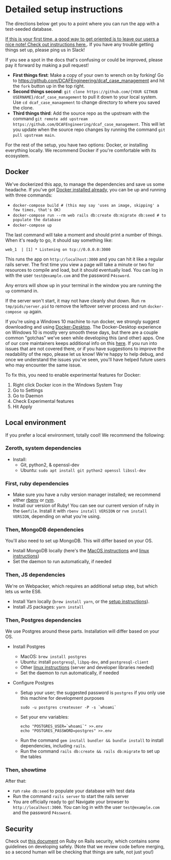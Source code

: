 # Detailed setup instructions

The directions below get you to a point where you can run the app with a test-seeded database.

[If this is your first time, a good way to get oriented is to leave our users a nice note! Check out instructions here.](YOUR_FIRST_CONTRIBUTION.md). If you have any trouble getting things set up, please ping us in Slack!

If you see a spot in the docs that's confusing or could be improved, please pay it forward by making a pull request!

* **First things first**: Make a copy of your own to wrench on by forking! Go to https://github.com/DCAFEngineering/dcaf_case_management and hit the `fork` button up in the top right.
* **Second things second**: `git clone https://github.com/{YOUR GITHUB USERNAME}/dcaf_case_management` to pull it down to your local system. Use `cd dcaf_case_management` to change directory to where you saved the clone.
* **Third things third**: Add the source repo as the upstream with the command `git remote add upstream https://github.com/DCAFEngineering/dcaf_case_management`. This will let you update when the source repo changes by running the command `git pull upstream main`.

For the rest of the setup, you have two options: Docker, or installing everything locally. We recommend Docker if you're comfortable with its ecosystem.

## Docker

We've dockerized this app, to manage the dependencies and save us some headache. If you've got [Docker installed already](https://docs.docker.com/engine/installation/), you can be up and running with three commands:

* `docker-compose build # (this may say 'uses an image, skipping' a few times, that's OK)`
* `docker-compose run --rm web rails db:create db:migrate db:seed # to populate the database`
* `docker-compose up`

The last command will take a moment and should print a number of things. When it's ready
to go, it should say something like:

    web_1  | [1] * Listening on tcp://0.0.0.0:3000

This runs the app on `http://localhost:3000` and you can hit it like a regular rails server. The first time you view a page will
take a minute or two for resources to compile and load, but it should eventually load. You can log in with the user `test@example.com` and the password `P4ssword`.

Any errors will show up in your terminal in the window you are running the `up` command in.

If the server won't start, it may not have cleanly shut down. Run `rm tmp/pids/server.pid` to remove the leftover server process and run `docker-compose up` again.

If you're using a Windows 10 machine to run docker, we strongly suggest downloading and using [Docker-Desktop](https://www.docker.com/products/docker-desktop).
The Docker-Desktop experience on Windows 10 is mostly very smooth these days, but there are a couple common "gotchas" we've seen while developing this (and other) apps. One of our core maintainers keeps additional info on this [here](https://github.com/mdworken/MKD-Docker-Windows-Rails). If you run into issues that are not covered there, or if you have suggestions to improve the readability of the repo, please let us know! We're happy to help debug, and once we understand the issues you've seen, you'll have helped future users who may encounter the same issue.

To fix this, you need to enable experimental features for Docker:
1. Right click Docker icon in the Windows System Tray
2. Go to Settings
3. Go to Daemon
4. Check Experimental features
5. Hit Apply


## Local environment

If you prefer a local environment, totally cool! We recommend the following:

### Zeroth, system dependencies
* Install:
  * Git, python2, & openssl-dev
  * Ubuntu: `sudo apt install git python2 openssl libssl-dev`

### First, ruby dependencies
* Make sure you have a ruby version manager installed; we recommend either [rbenv](https://github.com/rbenv/rbenv) or [rvm](https://rvm.io/).
* Install our version of Ruby! You can see our current version of ruby in the `Gemfile`. Install it with `rbenv install VERSION` or `rvm install VERSION`, depending on what you're using.

### Then, MongoDB dependencies
You'll also need to set up MongoDB. This will differ based on your OS.
* Install MongoDB locally (here's the [MacOS instructions](https://docs.mongodb.com/manual/tutorial/install-mongodb-on-os-x/) and [linux instructions](https://docs.mongodb.org/manual/tutorial/install-mongodb-on-ubuntu/))
* Set the daemon to run automatically, if needed

### Then, JS dependencies
We're on Webpacker, which requires an additional setup step, but which lets us write ES6.
* Install Yarn locally (`brew install yarn`, or the [setup instructions](https://yarnpkg.com/en/docs/install)).
* Install JS packages: `yarn install`

### Then, Postgres dependencies
We use Postgres around these parts. Installation will differ based on your OS.

* Install Postgres
  * MacOS: `brew install postgres`
  * Ubuntu: install `postgresql`, `libpq-dev`, and `postgresql-client`
  * Other [linux instructions](https://www.postgresql.org/download/) (server and developer libraries needed)
  * Set the daemon to run automatically, if needed

* Configure Postgres
  * Setup your user; the suggested password is `postgres` if you only use this machine for development purposes
    ```
    sudo -u postgres createuser -P -s `whoami`
    ```
  * Set your env variables:
    ```
    echo "POSTGRES_USER=`whoami`" >>.env
    echo "POSTGRES_PASSWORD=postgres" >>.env
    ```
  * Run the command `gem install bundler && bundle install` to install dependencies, including `rails`.
  * Run the command `rails db:create && rails db:migrate` to set up the tables

### Then, showtime
After that:
* run `rake db:seed` to populate your database with test data
* Run the command `rails server` to start the rails server
* You are officially ready to go! Navigate your browser to `http://localhost:3000`. You can log in with the user `test@example.com` and the password `P4ssword`.

## Security

Check out [this document](https://github.com/DCAFEngineering/dcaf_case_management/blob/main/docs/SECURITY_INTRO.md) on Ruby on Rails security, which contains some guidelines on developing safely. (Note that we review code before merging, so a second human will be checking that things are safe, not just you!)
